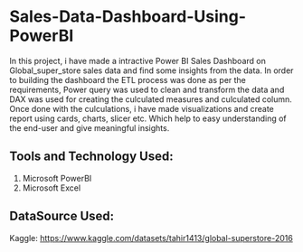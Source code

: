 # Sales-Data-Dashboard-Using-PowerBI
In this project, i have made a intractive Power BI Sales Dashboard on Global_super_store sales data and find some insights from the data. In order to building the dashboard the ETL process was done as per the requirements, Power query was used to clean and transform the data and DAX was used for creating the culculated measures and culculated column.
Once done with the culculations, i have made visualizations and create report using cards, charts, slicer etc.
Which help to easy understanding of the end-user and give meaningful insights.

## Tools and Technology Used:
1. Microsoft PowerBI
2. Microsoft Excel

## DataSource Used:
Kaggle: https://www.kaggle.com/datasets/tahir1413/global-superstore-2016
